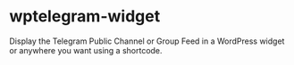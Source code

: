 # wptelegram-widget
Display the Telegram Public Channel or Group Feed in a WordPress widget or anywhere you want using a shortcode.
